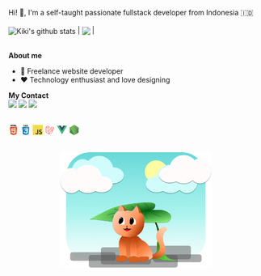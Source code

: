 Hi! 👋, I'm a self-taught passionate fullstack developer from Indonesia 🇮🇩
<br><br>
<img align="center" src="https://readme-template-kappa.vercel.app/api?username=ki-ki13&show_icons=true&include_all_commits=true&theme=buefy&hide_border=true/&rank_icon=github" alt="Kiki's github stats" /> | <img align="center" src="https://readme-template-kappa.vercel.app/api/top-langs/?username=ki-ki13&layout=compact&theme=buefy&hide_border=true" /> |
<br><br>

**About me**

- 💼 Freelance website developer
- ❤ Technology enthusiast and love designing

**My Contact**<br>
<a href="https://www.linkedin.com/in/rizki-mahjati/" target="_blank"><img src="https://img.shields.io/badge/-LinkedIn-%230077B5?style=for-the-badge&logo=linkedin&logoColor=white"></a>
<a href="[https://www.instagram.com/rmph138]" target="_blank"><img src="https://img.shields.io/badge/-Instagram-%23E4405F?style=for-the-badge&logo=instagram&logoColor=white" target="_blank"></a>
  <a href = "mailto: rizkimahjati845@gmail.com"><img src="https://img.shields.io/badge/-Gmail-%23333?style=for-the-badge&logo=gmail&logoColor=white" target="_blank"></a>
  <br><br>

<code><img height="20" alt="javascript" src="https://raw.githubusercontent.com/github/explore/80688e429a7d4ef2fca1e82350fe8e3517d3494d/topics/html/html.png"></code>
<code><img height="20" alt="javascript" src="https://raw.githubusercontent.com/github/explore/80688e429a7d4ef2fca1e82350fe8e3517d3494d/topics/css/css.png"></code>
<code><img height="20" alt="javascript" src="https://raw.githubusercontent.com/github/explore/80688e429a7d4ef2fca1e82350fe8e3517d3494d/topics/javascript/javascript.png"></code>
<code><img height="20" alt="laravel" src="https://raw.githubusercontent.com/github/explore/80688e429a7d4ef2fca1e82350fe8e3517d3494d/topics/laravel/laravel.png"></code>
<code><img height="20" alt="vue" src="https://raw.githubusercontent.com/github/explore/80688e429a7d4ef2fca1e82350fe8e3517d3494d/topics/vue/vue.png"></code>
<code><img height="20" alt="nodejs" src="https://raw.githubusercontent.com/github/explore/80688e429a7d4ef2fca1e82350fe8e3517d3494d/topics/nodejs/nodejs.png"></code> 
<br><br>
<p align=center><img src="./img/Group 6.png" width=300></p>
